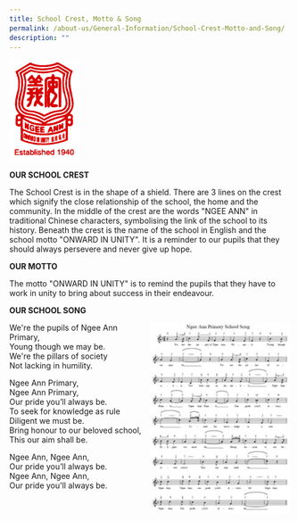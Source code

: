 ```yaml
---
title: School Crest, Motto & Song
permalink: /about-us/General-Information/School-Crest-Motto-and-Song/
description: ""
---
```



<img src="/images/NAPS-Crest.jpeg" 
     style="width:25%">
		 
**OUR SCHOOL CREST**


  

The School Crest is in the shape of a shield. There are 3 lines on the crest which signify the close relationship of the school, the home and the community. In the middle of the crest are the words "NGEE ANN" in traditional Chinese characters, symbolising the link of the school to its history. Beneath the crest is the name of the school in English and the school motto "ONWARD IN UNITY". It is a reminder to our pupils that they should always persevere and never give up hope.

 

**OUR MOTTO**


  

The motto "ONWARD IN UNITY" is to remind the pupils that they have to work in unity to bring about success in their endeavour.

**OUR SCHOOL SONG**

<img src="/images/schsong_thumb.jpeg" 
     style="width:50%;float:right">
		 
We're the pupils of Ngee Ann Primary,  
Young though we may be.  
We're the pillars of society  
Not lacking in humility.  
  
Ngee Ann Primary,  
Ngee Ann Primary,  
Our pride you’ll always be.  
To seek for knowledge as rule  
Diligent we must be.  
Bring honour to our beloved school,  
This our aim shall be.  
  
Ngee Ann, Ngee Ann,  
Our pride you’ll always be.  
Ngee Ann, Ngee Ann,  
Our pride you'll always be.

